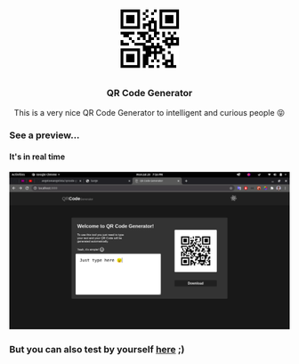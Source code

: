 <h1 align="center">

  ![QR Code Generator](.github/images/qrcode.png)
</h1>

<h3 align="center">
  QR Code Generator
</h3>
<p>

<p align="center">This is a very nice QR Code Generator to intelligent and curious people 😝</p>

### See a preview...
#### It's in real time

![QR Code Generator Preview](.github/images/screenshot.png)

### But you can also test by yourself <a href="https://qrcode-generator-swart.vercel.app/">here</a> ;)